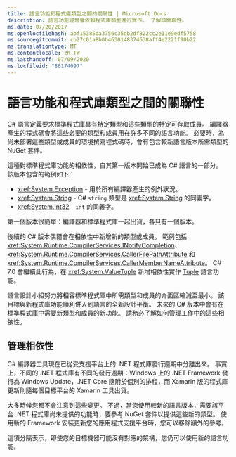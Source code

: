```yaml
---
title: 語言功能和程式庫類型之間的關聯性 | Microsoft Docs
description: 語言功能經常會依賴程式庫類型進行實作。 了解該關聯性。
ms.date: 07/20/2017
ms.openlocfilehash: abf15385da3756c35db2df822cc2e11e9edf5758
ms.sourcegitcommit: cb27c01a8b0b4630148374638aff4e2221f90b22
ms.translationtype: MT
ms.contentlocale: zh-TW
ms.lasthandoff: 07/09/2020
ms.locfileid: "86174097"
---
```

# <a name="relationships-between-language-features-and-library-types"></a>語言功能和程式庫類型之間的關聯性

C# 語言定義要求標準程式庫具有特定類型和這些類型的特定可存取成員。 編譯器產生的程式碼會將這些必要的類型和成員用在許多不同的語言功能。 必要時，為尚未部署這些類型或成員的環境撰寫程式碼時，會有包含較新語言版本所需類型的 NuGet 套件。

這種對標準程式庫功能的相依性，自其第一版本開始已成為 C# 語言的一部分。 該版本包含的範例如下：

* <xref:System.Exception> - 用於所有編譯器產生的例外狀況。
* <xref:System.String> - C# `string` 類型是 <xref:System.String> 的同義字。
* <xref:System.Int32> - `int` 的同義字。

第一個版本很簡單：編譯器和標準程式庫一起出貨，各只有一個版本。

後續的 C# 版本偶爾會在相依性中新增新的類型或成員。 範例包括 <xref:System.Runtime.CompilerServices.INotifyCompletion>、<xref:System.Runtime.CompilerServices.CallerFilePathAttribute> 和 <xref:System.Runtime.CompilerServices.CallerMemberNameAttribute>。 C# 7.0 會繼續此行為，在 <xref:System.ValueTuple> 新增相依性實作 [Tuple](../language-reference/builtin-types/value-tuples.md) 語言功能。

語言設計小組努力將相容標準程式庫中所需類型和成員的介面區縮減至最小。 該目標與新程式庫功能順利併入到語言的全新設計平衡。 未來的 C# 版本中會有在標準程式庫中需要新類型和成員的新功能。 請務必了解如何管理工作中的這些相依性。

## <a name="managing-your-dependencies"></a>管理相依性

C# 編譯器工具現在已從受支援平台上的 .NET 程式庫發行週期中分離出來。 事實上，不同的 .NET 程式庫有不同的發行週期：Windows 上的 .NET Framework 發行為 Windows Update，.NET Core 隨附於個別的排程，而 Xamarin 版的程式庫更新則隨每個目標平台的 Xamarin 工具出貨。

大多時候您都不會注意到這些變更。 不過，當您使用較新的語言版本，需要該平台 .NET 程式庫尚未提供的功能時，要參考 NuGet 套件以提供這些新的類型。
使用新的 Framework 安裝更新您的應用程式支援平台時，您可以移除額外的參考。

這項分隔表示，即使您的目標機器可能沒有對應的架構，您仍可以使用新的語言功能。
